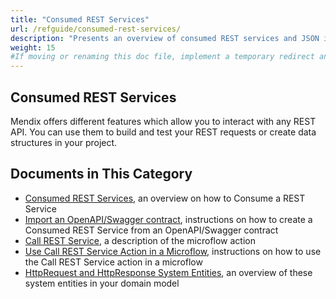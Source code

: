 ```yaml
---
title: "Consumed REST Services"
url: /refguide/consumed-rest-services/
description: "Presents an overview of consumed REST services and JSON in Mendix."
weight: 15
#If moving or renaming this doc file, implement a temporary redirect and let the respective team know they should update the URL in the product. See Mapping to Products for more details.
---
```


## Consumed REST Services

Mendix offers different features which allow you to interact with any REST API. You can use them to build and test your REST requests or create data structures in your project.

## Documents in This Category

* [Consumed REST Services](/refguide/consumed-rest-services-beta/), an overview on how to Consume a REST Service 
* [Import an OpenAPI/Swagger contract](/refguide/consumed-rest-services-beta/#installation), instructions on how to create a Consumed REST Service from an OpenAPI/Swagger contract
* [Call REST Service](/refguide/call-rest-action/), a description of the microflow action
* [Use Call REST Service Action in a Microflow](/refguide/integration/use-call-rest-action-in-microflow/), instructions on how to use the Call REST Service action in a microflow
* [HttpRequest and HttpResponse System Entities](/refguide/http-request-and-response-entities/), an overview of these system entities in your domain model
